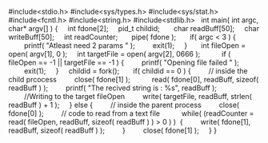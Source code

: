 #include<stdio.h>
#include<sys/types.h>
#include<sys/stat.h>
#include<fcntl.h>
#include<string.h>
#include<stdlib.h>
 
int main( int argc, char* argv[] ) {
    int fdone[2];
    pid_t childid;
 
    char readBuff[50];
    char writeBuff[50];
    int readCounter;
 
    pipe( fdone );
 
    if( argc < 3 ) {
        printf( "Atleast need 2 params " );
        exit(1);
    }
 
    int fileOpen = open( argv[1], 0 );
    int targetFile = open( argv[2], 0666 );
     
    if ( fileOpen == -1 || targetFile == -1 ) {
        printf( "Opening file failed " );
        exit(1);
    }
    childid = fork();
 
    if( childid == 0 ) {
        // inside the child prcocess
        close( fdone[1] );
 
        read( fdone[0], readBuff, sizeof( readBuff ) );
        printf( "The recived string is : %s", readBuff );
 
        //Writing to the target fileOpen
        write( targetFile, readBuff, strlen( readBuff ) + 1 );
    } else {
        // inside the parent process
        close( fdone[0] );
        // code to read from a text file
 
        while( (readCounter = read( fileOpen, readBuff, sizeof( readBuff ) ) > 0 ) )  {
        write( fdone[1], readBuff, sizeof( readBuff ) );
        }
        close( fdone[1] );
    }
}
